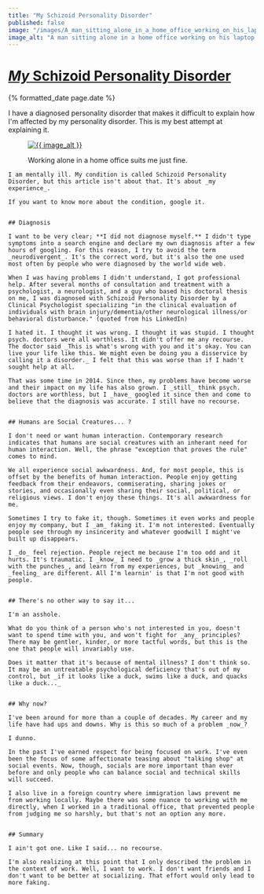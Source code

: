 ```yaml
---
title: "My Schizoid Personality Disorder"
published: false
image: "/images/A_man_sitting_alone_in_a_home_office_working_on_his_laptop.webp"
image_alt: "A man sitting alone in a home office working on his laptop."
---
```


<h1 class="post__title p-name"><a class="u-url" href="{{ page.url }}"><em>My</em> Schizoid Personality Disorder</a></h1>
<div class="post__date">
    <time class="dt-published" datetime="{% iso_date page.date %}">{% formatted_date page.date %}</time>
</div>

<p class="p-summary hidden">
    I have a diagnosed personality disorder that makes it difficult to explain how I'm affected by my personality disorder. This is my best attempt at explaining it.
</p>

<div class="e-content">
    <figure class="post__image">
        <a href="{{ page.url }}"
        ><img
            src="{{ image }}"
            alt="{{ image_alt }}"
        ></a>
        <figcaption>
            <p>Working alone in a home office suits me just fine.</p>
        </figcaption>
    </figure>

    I am mentally ill. My condition is called Schizoid Personality Disorder, but this article isn't about that. It's about _my experience_.

    If you want to know more about the condition, google it.


    ## Diagnosis

    I want to be very clear; **I did not diagnose myself.** I didn't type symptoms into a search engine and declare my own diagnosis after a few hours of googling. For this reason, I try to avoid the term _neurodivergent_. It's the correct word, but it's also the one used most often by people who were diagnosed by the world wide web.

    When I was having problems I didn't understand, I got professional help. After several months of consultation and treatment with a psychologist, a neurologist, and a guy who based his doctoral thesis on me, I was diagnosed with Schizoid Personality Disorder by a Clinical Psychologist specializing "in the clinical evaluation of individuals with brain injury/dementia/other neurological illness/or behavioral disturbance." (quoted from his LinkedIn)

    I hated it. I thought it was wrong. I thought it was stupid. I thought psych. doctors were all worthless. It didn't offer me any recourse. The doctor said _This is what's wrong with you and it's okay. You can live your life like this. We might even be doing you a disservice by calling it a disorder._ I felt that this was worse than if I hadn't sought help at all. 

    That was some time in 2014. Since then, my problems have become worse and their impact on my life has also grown. I _still_ think psych. doctors are worthless, but I _have_ googled it since then and come to believe that the diagnosis was accurate. I still have no recourse.


    ## Humans are Social Creatures... ?

    I don't need or want human interaction. Contemporary research indicates that humans are social creatures with an inherant need for human interaction. Well, the phrase "exception that proves the rule" comes to mind.

    We all experience social awkwardness. And, for most people, this is offset by the benefits of human interaction. People enjoy getting feedback from their endeavors, commiserating, sharing jokes or stories, and occasionally even sharing their social, political, or religious views. I don't enjoy these things. It's all awkwardness for me.

    Sometimes I try to fake it, though. Sometimes it even works and people enjoy my company, but I _am_ faking it. I'm not interested. Eventually people see through my insincerity and whatever goodwill I might've built up disappears.

    I _do_ feel rejection. People reject me because I'm too odd and it hurts. It's traumatic. I _know_ I need to _grow a thick skin_, _roll with the punches_, and learn from my experiences, but _knowing_ and _feeling_ are different. All I'm learnin' is that I'm not good with people.


    ## There's no other way to say it...

    I'm an asshole.

    What do you think of a person who's not interested in you, doesn't want to spend time with you, and won't fight for _any_ principles? There may be gentler, kinder, or more tactful words, but this is the one that people will invariably use.

    Does it matter that it's because of mental illness? I don't think so. It may be an untreatable psychological deficiency that's out of my control, but _if it looks like a duck, swims like a duck, and quacks like a duck..._


    ## Why now?

    I've been around for more than a couple of decades. My career and my life have had ups and downs. Why is this so much of a problem _now_?

    I dunno.

    In the past I've earned respect for being focused on work. I've even been the focus of some affectionate teasing about "talking shop" at social events. Now, though, socials are more important than ever before and only people who can balance social and technical skills will succeed.

    I also live in a foreign country where immigration laws prevent me from working locally. Maybe there was some nuance to working with me directly, when I worked in a traditional office, that prevented people from judging me so harshly, but that's not an option any more.


    ## Summary

    I ain't got one. Like I said... no recourse.

    I'm also realizing at this point that I only described the problem in the context of work. Well, I want to work. I don't want friends and I don't want to be better at socializing. That effort would only lead to more faking.
</div>